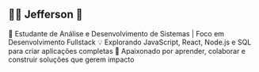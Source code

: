 ## 👨‍💻 Jefferson 👋

🚀 Estudante de Análise e Desenvolvimento de Sistemas | Foco em Desenvolvimento Fullstack
💡 Explorando JavaScript, React, Node.js e SQL para criar aplicações completas
🤝 Apaixonado por aprender, colaborar e construir soluções que gerem impacto
